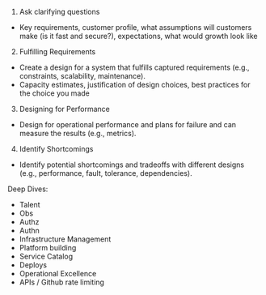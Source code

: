 
1. Ask clarifying questions
- Key requirements, customer profile, what assumptions will customers make (is it fast and secure?), expectations, what would growth look like
2. Fulfilling Requirements
- Create a design for a system that fulfills captured requirements (e.g., constraints, scalability, maintenance).
- Capacity estimates, justification of design choices, best practices for the choice you made
3. Designing for Performance
- Design for operational performance and plans for failure and can measure the results (e.g., metrics).
4. Identify Shortcomings 
- Identify potential shortcomings and tradeoffs with different designs (e.g., performance, fault, tolerance, dependencies).

Deep Dives:
- Talent
- Obs
- Authz
- Authn
- Infrastructure Management
- Platform building
- Service Catalog
- Deploys
- Operational Excellence
- APIs / Github rate limiting